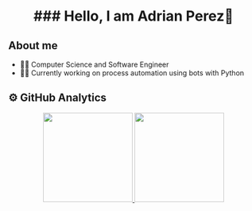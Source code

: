 <div align="center">
<h1 align="center">### Hello, I am Adrian Perez👋</h1>
</div>

## About me
- 👨‍💻 Computer Science and Software Engineer
- 👷‍♂️ Currently working on process automation using bots with Python

## ⚙️ GitHub Analytics

<p align="center">
<a href="https://github.com/aaddrruuss">
  <img height="180em" src="https://github-readme-stats-eight-theta.vercel.app/api?username=aaddrruuss&show_icons=true&theme=algolia&include_all_commits=true&count_private=true"/>
  <img height="180em" src="https://github-readme-stats-eight-theta.vercel.app/api/top-langs/?username=aaddrruuss&layout=compact&langs_count=8&theme=algolia"/>
</a>
</p>
